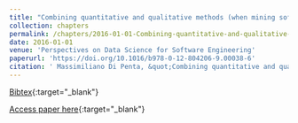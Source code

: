 ```yaml
---
title: "Combining quantitative and qualitative methods (when mining software data)"
collection: chapters
permalink: /chapters/2016-01-01-Combining-quantitative-and-qualitative-methods-when-mining-software-data
date: 2016-01-01
venue: 'Perspectives on Data Science for Software Engineering'
paperurl: 'https://doi.org/10.1016/b978-0-12-804206-9.00038-6'
citation: ' Massimiliano Di Penta, &quot;Combining quantitative and qualitative methods (when mining software data).&quot; Perspectives on Data Science for Software Engineering, 2016.'
---
```

[Bibtex](https://dblp.org/rec/bib/books/el/16/Penta16){:target="_blank"}

[Access paper here](https://doi.org/10.1016/b978-0-12-804206-9.00038-6){:target="_blank"}
